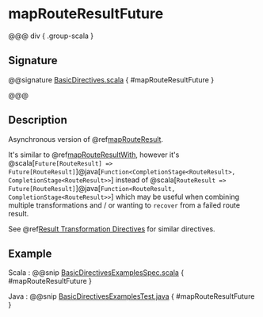 # mapRouteResultFuture

@@@ div { .group-scala }

## Signature

@@signature [BasicDirectives.scala]($akka-http$/akka-http/src/main/scala/akka/http/scaladsl/server/directives/BasicDirectives.scala) { #mapRouteResultFuture }

@@@

## Description

Asynchronous version of @ref[mapRouteResult](mapRouteResult.md).

It's similar to @ref[mapRouteResultWith](mapRouteResultWith.md), however it's
@scala[`Future[RouteResult] => Future[RouteResult]`]@java[`Function<CompletionStage<RouteResult>, CompletionStage<RouteResult>>`]
instead of
@scala[`RouteResult => Future[RouteResult]`]@java[`Function<RouteResult, CompletionStage<RouteResult>>`]
which may be useful when combining multiple transformations
and / or wanting to `recover` from a failed route result.

See @ref[Result Transformation Directives](index.md#result-transformation-directives) for similar directives.

## Example

Scala
:  @@snip [BasicDirectivesExamplesSpec.scala]($test$/scala/docs/http/scaladsl/server/directives/BasicDirectivesExamplesSpec.scala) { #mapRouteResultFuture }

Java
:  @@snip [BasicDirectivesExamplesTest.java]($test$/java/docs/http/javadsl/server/directives/BasicDirectivesExamplesTest.java) { #mapRouteResultFuture }
